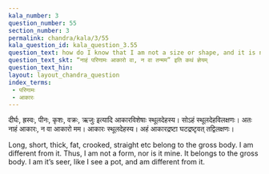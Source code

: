 ```yaml
---
kala_number: 3
question_number: 55
section_number: 3
permalink: chandra/kala/3/55
kala_question_id: kala_question_3.55
question_text: how do I know that I am not a size or shape, and it is not mine
question_text_skt: “नाहं परिणामः आकारो वा, न वा तन्मम” इति कथं ज्ञेयम्
question_text_hin: 
layout: layout_chandra_question
index_terms:
 - परिणामः
 - आकारः
---
```


<!-- skt-start -->
दीर्घः, ह्रस्वः, पीनः, कृशः, वक्रः, ऋजुः इत्यादि आकारविशेषाः स्थूलदेहस्य। सोऽहं स्थूलदेहविलक्षणः। अतः नाहं आकारः, न वा आकारो मम। आकारः स्थूलदेहस्य। अहं आकारद्रष्टा घटद्रष्टृवत् तद्विलक्षणः।
<!-- skt-end -->

<!-- eng-start -->
Long, short, thick, fat, crooked, straight etc belong to the gross body. I am different from it. Thus, I am not a form, nor is it mine. It belongs to the gross body. I am it’s seer, like I see a pot, and am different from it. 
<!-- eng-end -->
